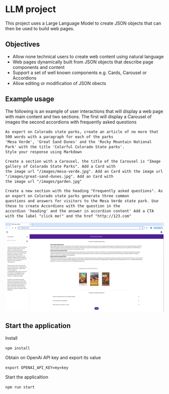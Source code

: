 # LLM project

This project uses a Large Language Model to create JSON objects that can then be used to build web pages.

## Objectives

- Allow none technical users to create web content using natural language
- Web pages dynamically built from JSON objects that describe page components and content
- Support a set of well known components e.g. Cards, Carousel or Accordions
- Allow editing or modification of JSON obects

## Example usage

The following is an example of user interactions that will display a web page with main content and two sections. The first will display a Carousel of images the second accordions with frequently asked questions

```
As expert on Colorado state parks, create an article of no more that 500 words with a paragraph for each of the parks
'Mesa Verde', 'Great Sand Dunes' and the 'Rocky Mountain National Park' with the title 'Colorful Colorado State parks'. 
Style your response using Markdown
```

```
Create a section with a Carousel, the title of the Carousel is "Image gallery of Colorado State Parks". Add a Card with 
the image url "/images/mesa-verde.jpg". Add an Card with the image url "/images/great-sand-dunes.jpg". Add an Card with 
the image url "/images/garden.jpg"
```

```
Create a new section with the heading "Frequently asked questions". As an expert on Colorado state parks generate three common 
questions and answers for visitors to the Mesa Verde state park. Use these to create Accordions with the question in the 
accordion 'heading' and the answer in accordion content' Add a CTA with the label "click me!" and the href "http://123.com"
```

![Alt text](https://github.com/davidctaylor/dctjs-llm/blob/main/example-result.png "Example of generated page")

## Start the application

Install

`npm install`

Obtain on OpenAi API key and export its value

`export OPENAI_API_KEY=my=key`

Start the applicaltion

`npm run start`

